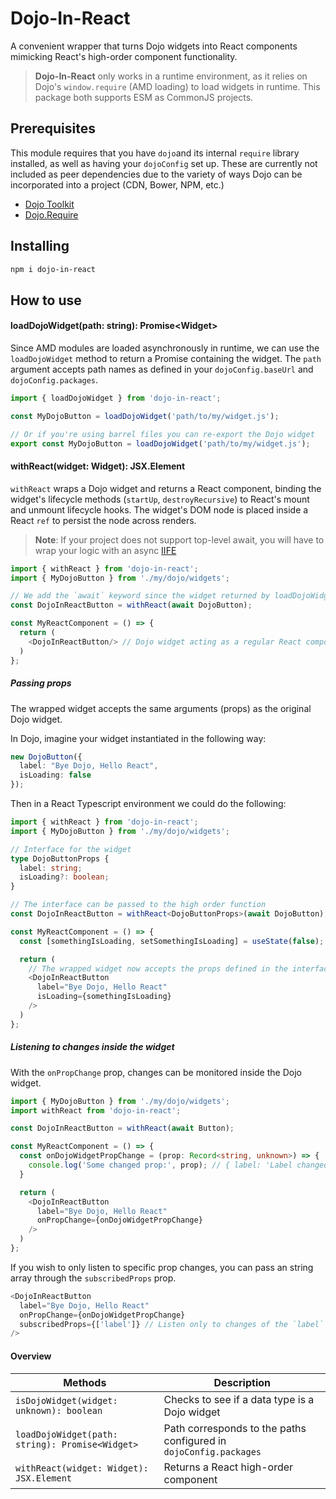 # Dojo-In-React

A convenient wrapper that turns Dojo widgets into React components mimicking React's high-order component functionality.
> **Dojo-In-React** only works in a runtime environment, as it relies on Dojo's `window.require` (AMD loading) to load widgets in runtime.
This package both supports ESM as CommonJS projects.

## Prerequisites
This module requires that you have `dojo`and its internal `require` library installed, as well as having your `dojoConfig` set up.
These are currently not included as peer dependencies due to the variety of ways Dojo can be incorporated into a project (CDN, Bower, NPM, etc.)

- [Dojo Toolkit](https://dojotoolkit.org/)
- [Dojo.Require](https://dojotoolkit.org/reference-guide/1.7/dojo/require.html)

## Installing

```bash
npm i dojo-in-react
```

## How to use

#### loadDojoWidget(path: string): Promise\<Widget\>
Since AMD modules are loaded asynchronously in runtime, we can use the `loadDojoWidget` method to return a Promise containing the widget.
The `path` argument accepts path names as defined in your `dojoConfig.baseUrl` and `dojoConfig.packages`.

```typescript
import { loadDojoWidget } from 'dojo-in-react';

const MyDojoButton = loadDojoWidget('path/to/my/widget.js');

// Or if you're using barrel files you can re-export the Dojo widget
export const MyDojoButton = loadDojoWidget('path/to/my/widget.js');

```

#### withReact<T>(widget: Widget): JSX.Element
`withReact` wraps a Dojo widget and returns a React component, binding the widget's lifecycle methods (`startUp`, `destroyRecursive`) to React's mount and unmount lifecycle hooks.
The widget's DOM node is placed inside a React `ref` to persist the node across renders.

> **Note**: If your project does not support top-level await, you will have to wrap your logic with an async [IIFE](https://developer.mozilla.org/en-US/docs/Glossary/IIFE)

```typescript
import { withReact } from 'dojo-in-react';
import { MyDojoButton } from './my/dojo/widgets';

// We add the `await` keyword since the widget returned by loadDojoWidget is a `Promise`
const DojoInReactButton = withReact(await DojoButton); 

const MyReactComponent = () => {
  return (
    <DojoInReactButton/> // Dojo widget acting as a regular React component
  )
};
```

##### Passing props
The wrapped widget accepts the same arguments (props) as the original Dojo widget.

In Dojo, imagine your widget instantiated in the following way:

```typescript
new DojoButton({
  label: "Bye Dojo, Hello React",
  isLoading: false
});
```

Then in a React Typescript environment we could do the following:

```typescript
import { withReact } from 'dojo-in-react';
import { MyDojoButton } from './my/dojo/widgets';

// Interface for the widget
type DojoButtonProps {
  label: string;
  isLoading?: boolean;
}

// The interface can be passed to the high order function
const DojoInReactButton = withReact<DojoButtonProps>(await DojoButton); 

const MyReactComponent = () => {
  const [somethingIsLoading, setSomethingIsLoading] = useState(false);

  return (
    // The wrapped widget now accepts the props defined in the interface
    <DojoInReactButton
      label="Bye Dojo, Hello React"
      isLoading={somethingIsLoading}
    />
  )
};

```
##### Listening to changes inside the widget
With the `onPropChange` prop, changes can be monitored inside the Dojo widget. 

```typescript
import { MyDojoButton } from './my/dojo/widgets';
import withReact from 'dojo-in-react';

const DojoInReactButton = withReact(await Button);

const MyReactComponent = () => {
  const onDojoWidgetPropChange = (prop: Record<string, unknown>) => {
    console.log('Some changed prop:', prop); // { label: 'Label changed inside the widget!' }
  }

  return (
    <DojoInReactButton
      label="Bye Dojo, Hello React"
      onPropChange={onDojoWidgetPropChange}
    /> 
  )
};

```

If you wish to only listen to specific prop changes, you can pass an string array through the `subscribedProps` prop.

```typescript
<DojoInReactButton
  label="Bye Dojo, Hello React"
  onPropChange={onDojoWidgetPropChange}
  subscribedProps={['label']} // Listen only to changes of the `label` prop
/> 
```

#### Overview
| Methods                                         | Description                                                       |
|-------------------------------------------------|-------------------------------------------------------------------|
| `isDojoWidget(widget: unknown): boolean`        | Checks to see if a data type is a Dojo widget                     |
| `loadDojoWidget(path: string): Promise<Widget>` | Path corresponds to the paths configured in `dojoConfig.packages` |
| `withReact(widget: Widget): JSX.Element`        | Returns a React high-order component                              |